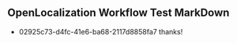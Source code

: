 ## OpenLocalization Workflow Test MarkDown
* 02925c73-d4fc-41e6-ba68-2117d8858fa7 
thanks!<!--HONumber=Mar16_HO3-->
